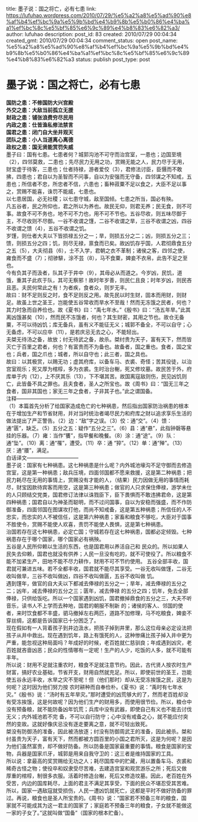 title: 墨子说：国之将亡，必有七患
link: https://lufuhao.wordpress.com/2010/07/29/%e5%a2%a8%e5%ad%90%e8%af%b4%ef%bc%9a%e5%9b%bd%e4%b9%8b%e5%b0%86%e4%ba%a1%ef%bc%8c%e5%bf%85%e6%9c%89%e4%b8%83%e6%82%a3/
author: lufuhao
description: 
post_id: 83
created: 2010/07/29 00:04:34
created_gmt: 2010/07/29 00:04:34
comment_status: open
post_name: %e5%a2%a8%e5%ad%90%e8%af%b4%ef%bc%9a%e5%9b%bd%e4%b9%8b%e5%b0%86%e4%ba%a1%ef%bc%8c%e5%bf%85%e6%9c%89%e4%b8%83%e6%82%a3
status: publish
post_type: post

# 墨子说：国之将亡，必有七患

**国防之患：不修国防大兴宫殿  
外交之患：大敌当前孤立无援  
财政之患：铺张浪费穷尽民用  
内政之患：仕皆渔私修法禁言  
国君之患：闭门自大坐井观天  
团队之患：小人当道离心离德  
政权之患：国无贤能赏罚失威**  
墨子曰：国有七患。七患者何？城郭沟池不可守而治宫室，一患也；边国至境（2），四邻莫救，二患也；先尽民力无用之功，赏赐无能之人，民力尽于无用，财宝虚于待客，三患也；仕者持禄，游者爱佼（3），君修法讨臣，臣慑而不敢拂，四患也；君自以为圣智而不问事，自以为安强而无守备，四邻谋之不知戒，五患也；所信者不忠，所忠者不信，六患也；畜种菽粟不足以食之，大臣不足以事之，赏赐不能喜，诛罚不能威，七患也。    
以七患居国，必无社稷；以七患守城，敌至国倾。七患之所当，国必有殃。    
凡五谷者，民之所仰也，君之所以为养也。故民无仰，则君无养；民无食，则不可事。故食不可不务也，地不可不力也，用不可不节也。五谷尽收，则五味尽御于主，不尽收则不尽御。一谷不收谓之馑，二谷不收谓之旱，三谷不收谓之凶，四谷不收谓之馈（4），五谷不收谓之饥。    
岁馑，则仕者大夫以下皆损禄五分之一；旱，则损五分之二；凶，则损五分之三；馈，则损五分之四；饥，则尽无禄，禀食而已矣。故凶饥存乎国，人君彻鼎食五分之五（5），大夫彻县（6），士不入学，君朝之衣不革制；诸侯之客，四邻之使，雍食而不盛（7）；彻骖騑，涂不芸（8），马不食粟，婢妾不衣帛，此告不足之至也。    
今有负其子而汲者，队其子于井中（9），其毋必从而道之。今岁凶，民饥，道饿，重其子此疚于队，其可无察邪！故时年岁善，则民仁且良；时年岁凶，则民吝且恶。夫民何常此之有！为者疾，食者众，则岁无丰。    
故曰：财不足则反之时，食不足则反之用。故先民以时生财，固本而用财，则财足。故虽上世之圣王，岂能使五谷常收而旱水不至哉！然而无冻饿之民者，何也？ 其力时急而自养俭也。故《夏书》曰：“禹七年水。”《殷书》曰：“汤五年旱。”此其离凶饿甚矣（10），然而民不冻饿者，何也？其生财密，其用之节也。故仓无备粟，不可以待凶饥；库无备兵，虽有义不能征无义；城郭不备全，不可以自守；心无备虑，不可以应卒（11），是若庆忌无去之心，不能轻出。    
夫桀无待汤之备，故放；纣无待武之备，故杀。桀纣贵为天子，富有天下，然而皆灭亡于百里之君者，何也？有富贵而不为备也。故备者，国之重也。食者，国之宝也；兵者，国之爪也；城者，所以自守也；此三者，国之具也。   
故曰：以其极赏，以赐无功；虚其府库，以备车马、衣裘、奇怪；苦其役徒，以治宫室观乐；死又厚为棺椁，多为衣裘。生时治台榭，死又修坟墓。故民苦于外，府库单于内（12），上不厌其乐（13），下不堪其苦。故国离寇敌则伤，民见凶饥则亡，此皆备不具之罪也。且夫食者，圣人之所宝也。故《周书》曰：“国无三年之食者，国非其国也；家无三年之食者，子非其子也。”此之谓国备。    
注释——————————    
（1）本篇首先分析了给国家造成危亡的七种祸患，然后指出国家防治祸患的根本在于增加生产和节省财用，并对当时统治者竭尽民力和府库之财以追求享乐生活的 做法提出了严正警告。（2）边：“敌”字之误。（3）佼：通“交”。（4）馈：通“匮”，缺乏。（5）五分之五：疑作“五分之三”。（6）县：通“悬”，此指钟磬等悬挂的乐器。（7）雍：当作“饔”，指早餐和晚餐。（8）涂：通“途”。（9）队：通“坠”。（10）离：通“罹”，遭受。（11）卒：通 “猝”。（12）单：通“殚”。（13）厌：通“餍”，满足。   
白话译文——————————   
墨子说：国家有七种祸患。这七种祸患是什么呢？内外城池壕沟不足守御而去修造宫室，这是第一种祸患；敌兵压境，四面邻国都不愿来救援，这是第二种祸患；把民力耗尽在无用的事情上，赏赐没有才能的人，（结果）民力因做无用的事情而耗尽，财宝因款待宾客而用空，这是第三种祸患；做官的人只求保住俸禄，游学未仕的人只顾结交党类，国君修订法律以诛戮臣下，臣下畏惧而不敢违拂君命，这是第四种祸患；国君自以为神圣而聪明，而不过问国事，自以为安稳而强盛，而不作防御准备，四面邻国在图谋攻打他，而尚不知戒备，这是第五种祸患；所信任的人不忠实，而忠实的人不被信任，这是第六种祸患；家畜和粮食不够吃，大臣对于国事不胜使令，赏赐不能使人欢喜，责罚不能使人畏惧，这是第七种祸患。   
治国若存在这七种祸患，必定亡国；守城若存在这七种祸患，国都必定倾毁。七种祸患存在于哪个国家，哪个国家必有祸殃。   
五谷是人民所仰赖以生活的东西，也是国君用以养活自己和 民众的。所以如果人民失去仰赖，国君也就没有供养；人民一旦没有吃的，就不可使役了。所以粮食不能不加紧生产，田地不能不尽力耕作，财用不可不节约使用。 五谷全部丰收，国君就可兼进五味。若不全都丰收，国君就不能尽其享受。一谷无收叫做馑，二谷无收叫做旱，三谷不收叫做凶，四谷不收叫做匮，五谷不收叫做 饥。   
遇到馑年，做官的自大夫以下都减去俸禄的五分之一；旱年，减去俸禄的五分之二；凶年，减去俸禄的五分之三；匮年，减去俸禄 的五分之四；饥年，免去全部俸禄，只供给饭吃。所以一个国家遇到凶饥，国君撤掉鼎食的五分之三，大夫不听音乐，读书人不上学而去种地，国君的朝服不制新 的；诸侯的客人、邻国的使者，来时饮食都不丰盛，驷马撤掉左右两匹，道路不加修理，马不吃粮食，婢妾不穿丝绸，这都是告诉国家已十分困乏了。   
现在假如有一人背着孩子到井边汲水，把孩子掉到井里，那么这位母亲必定设法把孩子从井中救出。现在遇到饥年，路上有饿死的人，这种惨痛比孩子掉入井中更为严重，能忽视这种局面吗？年成好的时候，老百姓就仁慈驯良；年成遇到凶灾，老百姓就吝啬凶恶；民众的性情哪有一定呢！生产的人少，吃饭的人多，就不可能有丰年。   
所以说：财用不足就注重农时，粮食不足就注意节约。因此，古代贤人按农时生产财富，搞好农业基础，节省开支，财用自然就充足。所以，即使前世的圣王，岂能使五谷永远丰收，水旱之灾不至呢！但（他们那时）却从无受冻挨饿之民，这是为何呢？这时因为他们努力按 农时耕种而自奉俭朴。《夏书》说：“禹时有七年水灾。”《殷书》说：“汤时有五年旱灾。”那时遭受的凶荒够大的了，然而老百姓却没有受冻挨饿，这是何故呢？因为他们生产的财用多，而使用很节俭。所以，粮仓中没有预备粮，就不能防备凶年饥荒；兵库中没有武器，即使自己有义也不能去讨伐无义；内外城池若不完 备，不可以自行防守；心中没有戒备之心，就不能应付突然的变故。这就好像庆忌没有逐走要离之意，就不可轻出致死。   
桀没有防御汤的准备，因此被汤放逐；纣没有防御周武王的准备，因此被杀。桀和纣虽贵为天子，富有天下，然而都被方圆百里的小国之君所灭，这是为何呢？是因为他们虽然富贵，却不做好防备。所以防备是国家最重要的事情。粮食是国家的宝物，兵器是国家爪牙，城郭是用来自我守卫的：这三者是维持国家的工具。   
所以说：拿最高的奖赏赐给无功之人；耗尽国库中的贮藏，用以置备车马、衣裘和稀奇古怪之物；使役卒和奴隶受尽苦难，去建造宫室和观赏游乐之所；死后又做 厚重的棺椁，制很多衣服。活着时修造台榭，死后又修造坟墓。因此，老百姓在外受苦，内边的国库耗尽，上面的君主不满足其享受，下面的民众不堪忍受其苦难。 所以，国家一遇敌寇就受损伤，人民一遭凶饥就死亡，这都是平时不做好防备的罪过。再说，粮食也是圣人所宝贵的。《周书》说：“国家若不预备三年的粮食，国 家就不可能成其为这一君主的国家了；家庭若不预备三年的粮食，子女就不能做这一家的子女了。”这就叫做“国备”（国家的根本贮备）。